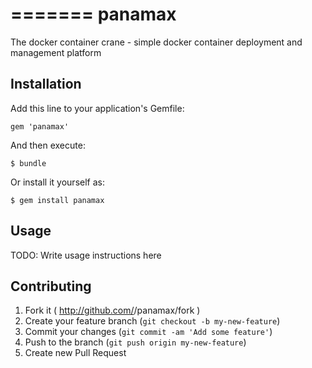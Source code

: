 =======
panamax
=======

The docker container crane - simple docker container deployment and management platform


## Installation

Add this line to your application's Gemfile:

    gem 'panamax'

And then execute:

    $ bundle

Or install it yourself as:

    $ gem install panamax

## Usage

TODO: Write usage instructions here

## Contributing

1. Fork it ( http://github.com/<my-github-username>/panamax/fork )
2. Create your feature branch (`git checkout -b my-new-feature`)
3. Commit your changes (`git commit -am 'Add some feature'`)
4. Push to the branch (`git push origin my-new-feature`)
5. Create new Pull Request
